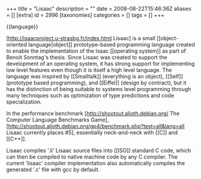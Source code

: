 +++
title = "Lisaac"
description = ""
date = 2008-08-22T15:46:36Z
aliases = []
[extra]
id = 2996
[taxonomies]
categories = []
tags = []
+++

{{language}}

[http://isaacproject.u-strasbg.fr/index.html Lisaac] is a small [[object-oriented language|object]] prototype-based programming language created to enable the implementation of the Isaac [[operating system]] as part of Benoit Sonntag's thesis.  Since Lisaac was created to support the development of an operating system, it has strong support for implementing low level features even though it is itself a high level language.  The language was inspired by [[Smalltalk]] (everything is an object), [[Self]] (prototype based programming), and [[Eiffel]] (design by contract), but it has the distinction of being suitable to systems level programming through many techniques such as optimization of type predictions and code specialization.

In the performance benchmark [http://shootout.alioth.debian.org/ The Computer Language Benchmarks Game], [http://shootout.alioth.debian.org/gp4/benchmark.php?test=all&lang=all Lisaac currently places #5], essentially neck-and-neck with [[C]] and [[C++]].

Lisaac compiles '.li' Lisaac source files into [[ISO]] standard C code, which can then be compiled to native machine code by any C compiler.  The current 'lisaac' compiler implementation also automatically compiles the generated '.c' file with gcc by default.
